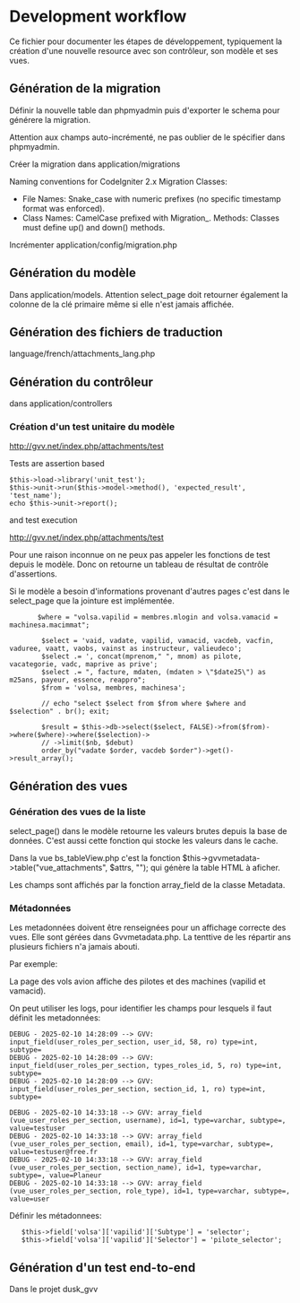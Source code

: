 # Development workflow

Ce fichier pour documenter les étapes de développement, typiquement la création d'une nouvelle resource avec son contrôleur, son modèle et ses vues.

## Génération de la migration

Définir la nouvelle table dan phpmyadmin puis d'exporter le schema pour générere la migration.

Attention aux champs auto-incrémenté, ne pas oublier de le spécifier dans phpmyadmin. 

Créer la migration dans application/migrations

Naming conventions for CodeIgniter 2.x Migration Classes:

* File Names: Snake_case with numeric prefixes (no specific timestamp format was enforced).
* Class Names: CamelCase prefixed with Migration_.
Methods: Classes must define up() and down() methods.

Incrémenter application/config/migration.php

## Génération du modèle

Dans application/models. Attention select_page doit retourner également la colonne de la clé primaire même si elle n'est jamais affichée.


## Génération des fichiers de traduction

language/french/attachments_lang.php
  
## Génération du contrôleur

dans application/controllers

### Création d'un test unitaire du modèle 

http://gvv.net/index.php/attachments/test

Tests are assertion based

    $this->load->library('unit_test');
    $this->unit->run($this->model->method(), 'expected_result', 'test_name');
    echo $this->unit->report();

and test execution

http://gvv.net/index.php/attachments/test

Pour une raison inconnue on ne peux pas appeler les fonctions de test depuis le modèle. Donc on retourne un tableau de résultat de contrôle d'assertions.

Si le modèle a besoin d'informations provenant d'autres pages c'est dans le select_page que la jointure est implémentée.

```
       $where = "volsa.vapilid = membres.mlogin and volsa.vamacid = machinesa.macimmat";

        $select = 'vaid, vadate, vapilid, vamacid, vacdeb, vacfin, vaduree, vaatt, vaobs, vainst as instructeur, valieudeco';
        $select .= ', concat(mprenom," ", mnom) as pilote, vacategorie, vadc, maprive as prive';
        $select .= ", facture, mdaten, (mdaten > \"$date25\") as m25ans, payeur, essence, reappro";
        $from = 'volsa, membres, machinesa';

        // echo "select $select from $from where $where and $selection" . br(); exit;

        $result = $this->db->select($select, FALSE)->from($from)->where($where)->where($selection)->
        // ->limit($nb, $debut)
        order_by("vadate $order, vacdeb $order")->get()->result_array();
```

## Génération des vues

### Génération des vues de la liste

select_page() dans le modèle retourne les valeurs brutes depuis la base de données. C'est aussi cette fonction qui stocke les valeurs dans le cache.

Dans la vue bs_tableView.php c'est la fonction $this->gvvmetadata->table("vue_attachments", $attrs, ""); qui génère la table HTML à aficher.

Les champs sont affichés par la fonction array_field de la classe Metadata.

### Métadonnées

Les metadonnées doivent être renseignées pour un affichage correcte des vues. Elle sont gérées dans Gvvmetadata.php. La tenttive de les répartir ans plusieurs fichiers n'a jamais abouti.

Par exemple:

La page des vols avion affiche des pilotes et des machines (vapilid et vamacid).

On peut utiliser les logs, pour identifier les champs pour lesquels il faut définit les metadonnées:
```
DEBUG - 2025-02-10 14:28:09 --> GVV: input_field(user_roles_per_section, user_id, 58, ro) type=int, subtype=
DEBUG - 2025-02-10 14:28:09 --> GVV: input_field(user_roles_per_section, types_roles_id, 5, ro) type=int, subtype=
DEBUG - 2025-02-10 14:28:09 --> GVV: input_field(user_roles_per_section, section_id, 1, ro) type=int, subtype=

DEBUG - 2025-02-10 14:33:18 --> GVV: array_field (vue_user_roles_per_section, username), id=1, type=varchar, subtype=, value=testuser
DEBUG - 2025-02-10 14:33:18 --> GVV: array_field (vue_user_roles_per_section, email), id=1, type=varchar, subtype=, value=testuser@free.fr
DEBUG - 2025-02-10 14:33:18 --> GVV: array_field (vue_user_roles_per_section, section_name), id=1, type=varchar, subtype=, value=Planeur
DEBUG - 2025-02-10 14:33:18 --> GVV: array_field (vue_user_roles_per_section, role_type), id=1, type=varchar, subtype=, value=user
```

Définir les métadonnees:

```
   $this->field['volsa']['vapilid']['Subtype'] = 'selector';
   $this->field['volsa']['vapilid']['Selector'] = 'pilote_selector';
```




## Génération d'un test end-to-end

Dans le projet dusk_gvv

